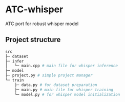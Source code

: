 # ATC-whisper
ATC port for robust whisper model

## Project structure

``` python
src
├─ dataset
├─ infer
│   └─ main.cpp # main file for whisper inference 
├─ model
├─ project.py # simple project manager
└─ train
    ├─ data.py # for dataset preparation
    ├─ main.py # main file for whisper training
    └─ model.py # for whisper model initialization
```